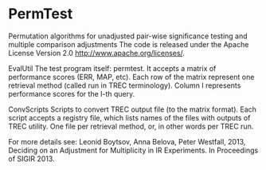 PermTest
========

Permutation algorithms for unadjusted pair-wise significance testing and multiple comparison adjustments
The code is released under the Apache License Version 2.0 http://www.apache.org/licenses/.

 EvalUtil
    The test program itself: permtest. It accepts a matrix of performance scores (ERR, MAP, etc). 
    Each row of the matrix represent one retrieval method (called run in TREC terminology). 
    Column I represents performance scores for the I-th query.

 ConvScripts
    Scripts to convert TREC output file (to the matrix format). Each script accepts a registry file,
    which lists names of the files with outputs of TREC utility. One file per retrieval method,
    or, in other words per TREC run.
    

 For more details see:
   Leonid Boytsov, Anna Belova, Peter Westfall, 2013, 
   Deciding on an Adjustment for Multiplicity in IR Experiments.
   In Proceedings of SIGIR 2013.
